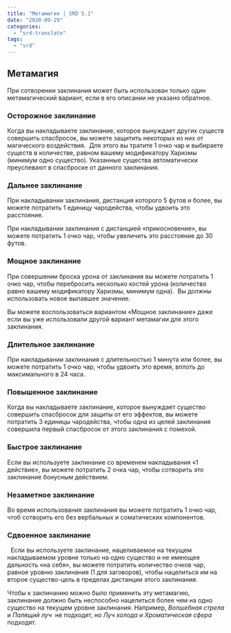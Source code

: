 ```yaml
---
title: "Метамагия | SRD 5.1"
date: "2020-09-29"
categories: 
  - "srd-translate"
tags: 
  - "srd"
---
```


## Метамагия

При сотворении заклинания может быть использован только один метамагический вариант, если в его описании не указано обратное.

### Осторожное заклинание

Когда вы накладываете заклинание, которое вынуждает других существ совершить спасбросок, вы можете защитить некоторых из них от магического воздействия.  Для этого вы тратите 1 очко чар и выбираете существ в количестве, равном вашему модификатору Харизмы (минимум одно существо). Указанные существа автоматически преуспевают в спасброске от данного заклинания.

### Дальнее заклинание

При накладывании заклинания, дистанция которого 5 футов и более, вы можете потратить 1 единицу чародейства, чтобы удвоить это расстояние.

При накладывании заклинания с дистанцией «прикосновение», вы можете потратить 1 очко чар, чтобы увеличить это расстояние до 30 футов.

### Мощное заклинание

При совершении броска урона от заклинания вы можете потратить 1 очко чар, чтобы перебросить несколько костей урона (количество равно вашему модификатору Харизмы, минимум одна).  Вы должны использовать новое выпавшее значение.

Вы можете воспользоваться вариантом «Мощное заклинание» даже если вы уже использовали другой вариант метамагии для этого заклинания.

### Длительное заклинание

При накладывании заклинания с длительностью 1 минута или более, вы можете потратить 1 очко чар, чтобы удвоить это время, вплоть до максимального в 24 часа.

### Повышенное заклинание

Когда вы накладываете заклинание, которое вынуждает существо совершить спасбросок для защиты от его эффектов, вы можете потратить 3 единицы чародейства, чтобы одна из целей заклинания совершила первый спасбросок от этого заклинания с помехой.

### Быстрое заклинание

Если вы используете заклинание со временем накладывания «1 действие», вы можете потратить 2 очка чар, чтобы сотворить это заклинание бонусным действием.

### Незаметное заклинание

Во время использования заклинания вы можете потратить 1 очко чар, чтоб сотворить его без вербальных и соматических компонентов.

### Сдвоенное заклинание

  Если вы используете заклинание, нацеливаемое на текущем накладываемом уровне только на одно существо и не имеющее дальность «на себя», вы можете потратить количество очков чар, равное уровню заклинания (1 для заговоров), чтобы нацелиться им на второе существо-цель в пределах дистанции этого заклинания. 

Чтобы к заклинанию можно было применить эту метамагию, заклинание должно быть неспособно нацелиться более чем на одно существо на текущем уровне заклинания. Например, _Волшебная стрела_ и _Палящий луч_  не подходят, но _Луч холода_ и _Хроматическая сфера_ подходят.

